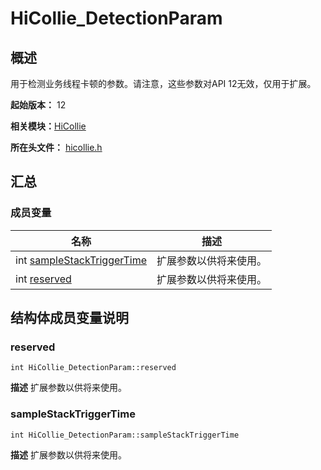 # HiCollie_DetectionParam


## 概述

用于检测业务线程卡顿的参数。请注意，这些参数对API 12无效，仅用于扩展。

**起始版本：** 12

**相关模块：**[HiCollie](_hi_collie.md)

**所在头文件：** [hicollie.h](hicollie_8h.md)

## 汇总


### 成员变量

| 名称 | 描述 | 
| -------- | -------- |
| int [sampleStackTriggerTime](#samplestacktriggertime) | 扩展参数以供将来使用。  | 
| int [reserved](#reserved) | 扩展参数以供将来使用。  | 


## 结构体成员变量说明


### reserved

```
int HiCollie_DetectionParam::reserved
```
**描述**
扩展参数以供将来使用。


### sampleStackTriggerTime

```
int HiCollie_DetectionParam::sampleStackTriggerTime
```
**描述**
扩展参数以供将来使用。
